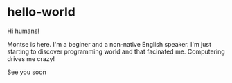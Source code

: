 # hello-world

Hi humans!

Montse is here. I'm a beginer and a non-native English speaker. I'm just starting to discover programming world 
and that facinated me.
Computering drives me crazy!

See you soon
